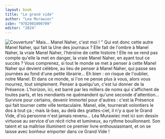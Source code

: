 ```yaml
---
layout: book
title: "Le grand vide"
author: "Lea Murawiec"
isbn: "9782901000709"
editor: "2024"
---
```

![Couverture](/img/9782901000709.jpg)" Mais... Manel Naher, c'est moi ! " Qui est donc cette autre Manel Naher, qui fait la Une des journaux ? Elle fait de l'ombre à Manel Naher, la vraie Manel Naher, l'héroïne de cette histoire ! Elle ne se rend pas compte qu'elle la met en danger, la vraie Manel Naher, en ayant tout ce succès ? Vous comprenez, si tout le monde se met à penser à cette Manel Naher qui devient célèbre, au lieu de penser à Manel Naher, qui passe ses journées au fond d'une petite librairie...
Eh bien : on risque de l'oublier, notre Manel. Et dans ce monde, si l'on ne pense plus à vous, alors vous mourrez, tout simplement. Penser à quelqu'un, c'est lui donner de la Présence. L'horizon, ici, est barré par les milliers de noms qui s'affichent de toutes parts, et les mendiants ne quémandent qu'une seconde d'attention... Survivre pour certains, devenir Immortel pour d'autres : c'est la Présence qui fait tourner cette ville tentaculaire.
Manel, elle, tournerait volontiers le dos à tout ça ; mais là-bas, au delà des grattes-ciel, il n'y a que le Grand Vide, d'où personne n'est jamais revenu... Léa Murawiec met ici son dessin virtuose au service d'un récit riche et lumineux, au rythme bouillonnant. Son talent et sa maîtrise illuminent ce premier livre enthousiasmant, et on se laisse avec bonheur emporter dans ce Grand Vide !
